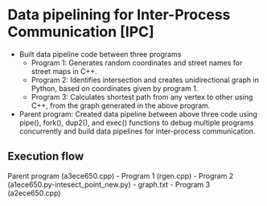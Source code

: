 # Data pipelining for Inter-Process Communication [IPC]

- Built data pipeline code between three programs 
  - Program 1: Generates random coordinates and street names for street maps in C++. 
  - Program 2: Identifies intersection and creates unidirectional graph in Python, based on coordinates given by program 1.
  - Program 3: Calculates shortest path from any vertex to other using C++, from the graph generated in the above program. 
- Parent program: Created data pipeline between above three code using pipe(), fork(), dup2(), and exec() functions to debug multiple programs concurrently and build data pipelines for inter-process communication. 

## Execution flow 
Parent program (a3ece650.cpp) - Program 1 (rgen.cpp) - Program 2 (a1ece650.py-intesect_point_new.py) - graph.txt - Program 3 (a2ece650.cpp)
